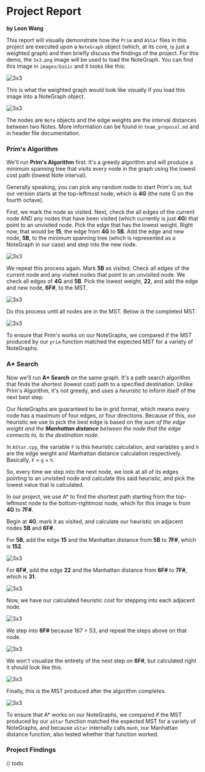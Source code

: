 # Project Report

**by Leon Wang**

This report will visually demonstrate how the `Prim` and `AStar` files in this project are executed upon a `NoteGraph` object (which, at its core, is just a weighted graph) and then briefly discuss the findings of the project. For this demo, the `3x3.png` image will be used to load the NoteGraph. You can find this image in `images/basic` and it looks like this:

![3x3](./images/markdown/3x3big.png)

This is what the weighted graph would look like visually if you load this image into a NoteGraph object.

![3x3](./images/markdown/3x3graph.jpg)

The nodes are `Note` objects and the edge weights are the interval distances between two Notes. More information can be found in `team_proposal.md` and in header file documentation.

### Prim's Algorithm

We'll run **Prim's Algorithm** first. It's a greedy algorithm and will produce a minimum spanning tree that visits every node in the graph using the lowest cost path (lowest Note interval).

Generally speaking, you can pick any random node to start Prim's on, but our version starts at the top-leftmost node, which is **4G** (the note G on the fourth octave). 

First, we mark the node as visited. Next, check the all edges of the current node AND any nodes that have been visited (which currently is just **4G**) that point to an unvisited node. Pick the edge that has the lowest weight. Right now, that would be **15**, the edge from **4G** to **5B**. Add the edge and new node, **5B**, to the minimum spanning tree (which is represented as a NoteGraph in our case) and step into the new node.

![3x3](./images/markdown/3x3graph-prim-step1.jpg)

We repeat this process again. Mark **5B** as visited. Check all edges of the current node and any visited nodes that point to an unvisited node. We check all edges of **4G** and **5B**. Pick the lowest weight, **22**, and add the edge and new node, **6F#**, to the MST.

![3x3](./images/markdown/3x3graph-prim-step2.jpg)

Do this process until all nodes are in the MST. Below is the completed MST.

![3x3](./images/markdown/3x3graph-prim-MST.jpg)

To ensure that Prim's works on our NoteGraphs, we compared if the MST produced by our `prim` function matched the expected MST for a variety of NoteGraphs.

### A* Search

Now we'll run <b>A* Search</b> on the same graph. It's a path search algorithm that finds the shortest (lowest cost) path to a specified destination. Unlike Prim's Algorithm, it's not greedy, and uses a *heuristic* to inform itself of the next best step. 

Our NoteGraphs are guaranteed to be in grid format, which means every node has a maximum of four edges, or four directions. Because of this, our heuristic we use to pick the best edge is based on the *sum of the edge weight and the **Manhattan distance** between the node that the edge connects to, to the destination node*.

In `AStar.cpp`, the variable `F` is this heuristic calculation, and variables `g` and `h` are the edge weight and Manhattan distance calculation respectively. Basically, `F` = `g` + `h`.

So, every time we step into the next node, we look at all of its edges pointing to an unvisited node and calculate this said heuristic, and pick the lowest value that is calculated.

In our project, we use A* to find the shortest path starting from the top-leftmost node to the bottom-rightmost node, which for this image is from **4G** to **7F#**. 

Begin at **4G**, mark it as visited, and calculate our heuristic on adjacent nodes **5B** and **6F#**.

For **5B**, add the edge **15** and the Manhattan distance from **5B** to **7F#**, which is **152**.

![3x3](./images/markdown/3x3graph-astar-step1.jpg)

For **6F#**, add the edge **22** and the Manhattan distance from **6F#** to **7F#**, which is **31**.

![3x3](./images/markdown/3x3graph-astar-step2.jpg)

Now, we have our calculated heuristic cost for stepping into each adjacent node.

![3x3](./images/markdown/3x3graph-astar-step3.jpg)

We step into **6F#** because 167 > 53, and repeat the steps above on that node.

![3x3](./images/markdown/3x3graph-astar-step4.jpg)

We won't visualize the entirety of the next step on **6F#**, but calculated right it should look like this.

![3x3](./images/markdown/3x3graph-astar-step5.jpg)

Finally, this is the MST produced after the algorithm completes.

![3x3](./images/markdown/3x3graph-astar-MST.jpg)

To ensure that A* works on our NoteGraphs, we compared if the MST produced by our `aStar` function matched the expected MST for a variety of NoteGraphs, and because `aStar` internally calls `manh`, our Manhattan distance function, also tested whether that function worked.

### Project Findings
// todo
